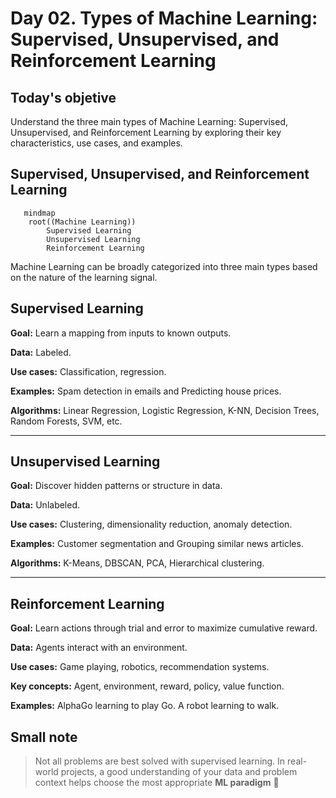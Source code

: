 # Day 02. Types of Machine Learning: Supervised, Unsupervised, and Reinforcement Learning

## Today's objetive
Understand the three main types of Machine Learning: Supervised, Unsupervised, and Reinforcement Learning by exploring their key characteristics, use cases, and examples.

## Supervised, Unsupervised, and Reinforcement Learning

```mermaid
   mindmap
    root((Machine Learning))
        Supervised Learning 
        Unsupervised Learning 
        Reinforcement Learning 
```
Machine Learning can be broadly categorized into three main types based on the nature of the learning signal.

## Supervised Learning 

**Goal:** Learn a mapping from inputs to known outputs.

**Data:** Labeled.

**Use cases:**  Classification, regression.

**Examples:** Spam detection in emails and Predicting house prices.

**Algorithms:** Linear Regression, Logistic Regression, K-NN, Decision Trees, Random Forests, SVM, etc.

---

## Unsupervised Learning 

**Goal:** Discover hidden patterns or structure in data.

**Data:** Unlabeled.

**Use cases:**  Clustering, dimensionality reduction, anomaly detection.

**Examples:** Customer segmentation and Grouping similar news articles.

**Algorithms:** K-Means, DBSCAN, PCA, Hierarchical clustering.

---

## Reinforcement Learning
**Goal:** Learn actions through trial and error to maximize cumulative reward.

**Data:** Agents interact with an environment.

**Use cases:** Game playing, robotics, recommendation systems.

**Key concepts:** Agent, environment, reward, policy, value function.

**Examples:** AlphaGo learning to play Go. A robot learning to walk.

## Small note
>Not all problems are best solved with supervised learning. In real-world projects, a good understanding of your data and problem context helps choose the most appropriate **ML paradigm** 🌱